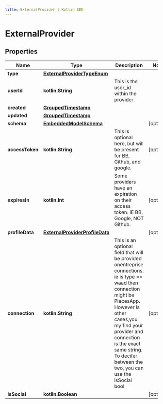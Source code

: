 ```yaml
---
title: ExternalProvider | Kotlin SDK
---
```




# ExternalProvider

## Properties
Name | Type | Description | Notes
------------ | ------------- | ------------- | -------------
**type** | [**ExternalProviderTypeEnum**](ExternalProviderTypeEnum) |  | 
**userId** | **kotlin.String** | This is the user_id within the provider. | 
**created** | [**GroupedTimestamp**](GroupedTimestamp) |  | 
**updated** | [**GroupedTimestamp**](GroupedTimestamp) |  | 
**schema** | [**EmbeddedModelSchema**](EmbeddedModelSchema) |  |  [optional]
**accessToken** | **kotlin.String** | This is optional here, but will be present for BB, Github, and google. |  [optional]
**expiresIn** | **kotlin.Int** | Some providers have an expiration on their access token. IE BB, Google, NOT Github. |  [optional]
**profileData** | [**ExternalProviderProfileData**](ExternalProviderProfileData) |  |  [optional]
**connection** | **kotlin.String** | This is an optional field that will be provided onentreprise connections. ie is type &#x3D;&#x3D; waad then connection might be PiecesApp. However is other cases,you my find your provider and connection is the exact same string. To decifer between the two, you can use the isSocial bool. |  [optional]
**isSocial** | **kotlin.Boolean** |  |  [optional]




